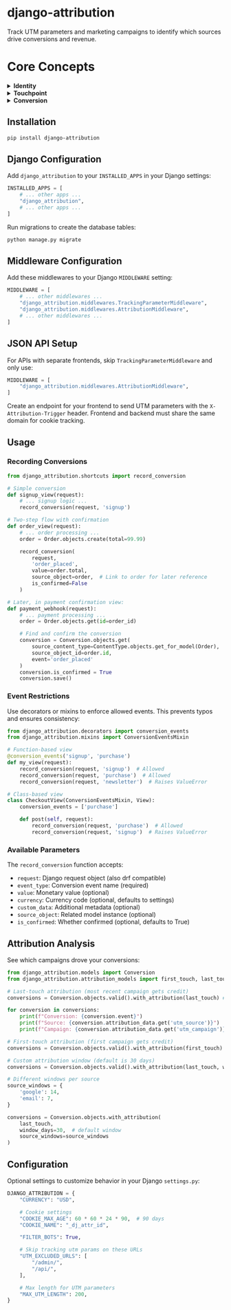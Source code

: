# django-attribution

Track UTM parameters and marketing campaigns to identify which sources drive conversions and revenue.


# Core Concepts

<details>
<summary><strong>Identity</strong></summary>

An identity represents a visitor who came to your site from a trackable marketing source.

An identity can be:
- Browsing without logging in (tracked by cookie)
- Linked to a logged-in user account
- Merged when an anonymous visitor logs in (their history gets consolidated with their user account)
</details>

<details>
<summary><strong>Touchpoint</strong></summary>

A touchpoint captures where someone came from when they visit your site with tracking data.

Includes:
- UTM parameters (`utm_source=google`, `utm_campaign=summer_sale`)
- Click IDs (`gclid`, `fbclid`, etc.)
- URL they landed on and referrer
</details>

<details>
<summary><strong>Conversion</strong></summary>

A conversion is when someone does something valuable - signs up, makes a purchase, starts a trial.

- Links to the identity who converted
- Can have a monetary value and currency
- Can be marked as confirmed/unconfirmed (useful for pending payments)
- Gets attributed back to touchpoints to see which campaigns drove results
</details>

## Installation

```bash
pip install django-attribution
```

## Django Configuration

Add `django_attribution` to your `INSTALLED_APPS` in your Django settings:

```python
INSTALLED_APPS = [
    # ... other apps ...
    "django_attribution",
    # ... other apps ...
]
```

Run migrations to create the database tables:

```bash
python manage.py migrate
```

## Middleware Configuration

Add these middlewares to your Django `MIDDLEWARE` setting:

```python
MIDDLEWARE = [
    # ... other middlewares ...
    "django_attribution.middlewares.TrackingParameterMiddleware",
    "django_attribution.middlewares.AttributionMiddleware",
    # ... other middlewares ...
]
```

## JSON API Setup

For APIs with separate frontends, skip `TrackingParameterMiddleware` and only use:

```python
MIDDLEWARE = [
    "django_attribution.middlewares.AttributionMiddleware",
]
```

Create an endpoint for your frontend to send UTM parameters with the `X-Attribution-Trigger` header. Frontend and backend must share the same domain for cookie tracking.


## Usage

### Recording Conversions

```python
from django_attribution.shortcuts import record_conversion

# Simple conversion
def signup_view(request):
    # ... signup logic ...
    record_conversion(request, 'signup')

# Two-step flow with confirmation
def order_view(request):
    # ... order processing ...
    order = Order.objects.create(total=99.99)

    record_conversion(
        request,
        'order_placed',
        value=order.total,
        source_object=order,  # Link to order for later reference
        is_confirmed=False
    )

# Later, in payment confirmation view:
def payment_webhook(request):
    # ... payment processing ...
    order = Order.objects.get(id=order_id)

    # Find and confirm the conversion
    conversion = Conversion.objects.get(
        source_content_type=ContentType.objects.get_for_model(Order),
        source_object_id=order.id,
        event='order_placed'
    )
    conversion.is_confirmed = True
    conversion.save()
```

### Event Restrictions

Use decorators or mixins to enforce allowed events. This prevents typos and ensures consistency:

```python
from django_attribution.decorators import conversion_events
from django_attribution.mixins import ConversionEventsMixin

# Function-based view
@conversion_events('signup', 'purchase')
def my_view(request):
    record_conversion(request, 'signup')  # Allowed
    record_conversion(request, 'purchase')  # Allowed
    record_conversion(request, 'newsletter')  # Raises ValueError

# Class-based view
class CheckoutView(ConversionEventsMixin, View):
    conversion_events = ['purchase']

    def post(self, request):
        record_conversion(request, 'purchase')  # Allowed
        record_conversion(request, 'signup')  # Raises ValueError
```

### Available Parameters

The `record_conversion` function accepts:

- `request`: Django request object (also drf compatible)
- `event_type`: Conversion event name (required)
- `value`: Monetary value (optional)
- `currency`: Currency code (optional, defaults to settings)
- `custom_data`: Additional metadata (optional)
- `source_object`: Related model instance (optional)
- `is_confirmed`: Whether confirmed (optional, defaults to True)

## Attribution Analysis

See which campaigns drove your conversions:

```python
from django_attribution.models import Conversion
from django_attribution.attribution_models import first_touch, last_touch

# Last-touch attribution (most recent campaign gets credit)
conversions = Conversion.objects.valid().with_attribution(last_touch) # .valid() = is_active + is_confrimed

for conversion in conversions:
    print(f"Conversion: {conversion.event}")
    print(f"Source: {conversion.attribution_data.get('utm_source')}")
    print(f"Campaign: {conversion.attribution_data.get('utm_campaign')}")

# First-touch attribution (first campaign gets credit)
conversions = Conversion.objects.valid().with_attribution(first_touch)

# Custom attribution window (default is 30 days)
conversions = Conversion.objects.valid().with_attribution(last_touch, window_days=7)

# Different windows per source
source_windows = {
    'google': 14,
    'email': 7,
}

conversions = Conversion.objects.with_attribution(
    last_touch,
    window_days=30,  # default window
    source_windows=source_windows
)
```

## Configuration

Optional settings to customize behavior in your Django `settings.py`:

```python
DJANGO_ATTRIBUTION = {
    "CURRENCY": "USD",

    # Cookie settings
    "COOKIE_MAX_AGE": 60 * 60 * 24 * 90,  # 90 days
    "COOKIE_NAME": "_dj_attr_id",

    "FILTER_BOTS": True,

    # Skip tracking utm params on these URLs
    "UTM_EXCLUDED_URLS": [
        "/admin/",
        "/api/",
    ],

    # Max length for UTM parameters
    "MAX_UTM_LENGTH": 200,
}
